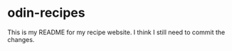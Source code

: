 # odin-recipes

This is my README for my recipe website. I think I still need to commit the changes.